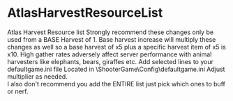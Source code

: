# AtlasHarvestResourceList
Atlas Harvest Resource list
Strongly recommend these changes only be used from a BASE Harvest of 1.  Base harvest increase will multiply these changes as well
so a base harvest of x5 plus a specific harvest item of x5 is x10.  High gather rates adversely affect server performance with 
animal harvesters like elephants, bears, giraffes etc.
Add selected lines to your defaultgame.ini file Located in  \ShooterGame\Config\defaultgame.ini
Adjust multiplier as needed.  
I also don't recommend you add the ENTIRE list just pick which ones to buff or nerf.

